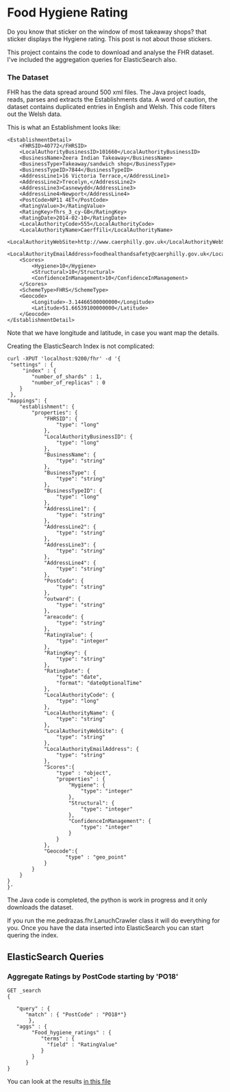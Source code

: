 # Food Hygiene Rating


Do you know that sticker on the window of most takeaway shops? that sticker displays the Hygiene rating. This post is not about those stickers.

This project contains the code to download and analyse the FHR dataset. I've included the aggregation queries for ElasticSearch also.

### The Dataset

FHR has the data spread around 500 xml files. The Java project loads, reads, parses and extracts the Establishments data. A word of caution, the dataset contains duplicated entries in English and Welsh. This code filters out the Welsh data.

This is what an Establishment looks like:

    <EstablishmentDetail>
        <FHRSID>40772</FHRSID>
        <LocalAuthorityBusinessID>101660</LocalAuthorityBusinessID>
        <BusinessName>Zeera Indian Takeaway</BusinessName>
        <BusinessType>Takeaway/sandwich shop</BusinessType>
        <BusinessTypeID>7844</BusinessTypeID>
        <AddressLine1>16 Victoria Terrace,</AddressLine1>
        <AddressLine2>Trecelyn,</AddressLine2>
        <AddressLine3>Casnewydd</AddressLine3>
        <AddressLine4>Newport</AddressLine4>
        <PostCode>NP11 4ET</PostCode>
        <RatingValue>3</RatingValue>
        <RatingKey>fhrs_3_cy-GB</RatingKey>
        <RatingDate>2014-02-10</RatingDate>
        <LocalAuthorityCode>555</LocalAuthorityCode>
        <LocalAuthorityName>Caerffili</LocalAuthorityName>
        <LocalAuthorityWebSite>http://www.caerphilly.gov.uk</LocalAuthorityWebSite>
        <LocalAuthorityEmailAddress>foodhealthandsafety@caerphilly.gov.uk</LocalAuthorityEmailAddress>
        <Scores>
            <Hygiene>10</Hygiene>
            <Structural>10</Structural>
            <ConfidenceInManagement>10</ConfidenceInManagement>
        </Scores>
        <SchemeType>FHRS</SchemeType>
        <Geocode>
            <Longitude>-3.14466500000000</Longitude>
            <Latitude>51.66539100000000</Latitude>
        </Geocode>
    </EstablishmentDetail>

Note that we have longitude and latitude, in case you want map the details.

Creating the ElasticSearch Index is not complicated:

    curl -XPUT 'localhost:9200/fhr' -d '{
     "settings" : {
         "index" : {
            "number_of_shards" : 1,
            "number_of_replicas" : 0
        }
     },
    "mappings": {
        "establishment": {
            "properties": {
                "FHRSID": {
                    "type": "long"
                },
                "LocalAuthorityBusinessID": {
                    "type": "long"
                },
                "BusinessName": {
                    "type": "string"
                },
                "BusinessType": {
                    "type": "string"
                },
                "BusinessTypeID": {
                    "type": "long"
                },
                "AddressLine1": {
                    "type": "string"
                },
                "AddressLine2": {
                    "type": "string"
                },
                "AddressLine3": {
                    "type": "string"
                },
                "AddressLine4": {
                    "type": "string"
                },
                "PostCode": {
                    "type": "string"
                },
                "outward": {
                    "type": "string"
                },
                "areacode": {
                    "type": "string"
                },
                "RatingValue": {
                    "type": "integer"
                },
                "RatingKey": {
                    "type": "string"
                },
                "RatingDate": {
                    "type": "date",
                    "format": "dateOptionalTime"
                },
                "LocalAuthorityCode": {
                    "type": "long"
                },
                "LocalAuthorityName": {
                    "type": "string"
                },
                "LocalAuthorityWebSite": {
                    "type": "string"
                },
                "LocalAuthorityEmailAddress": {
                    "type": "string"
                },
                "Scores":{
                    "type" : "object",
                    "properties" : {
                        "Hygiene": {
                            "type": "integer"
                        },
                        "Structural": {
                            "type": "integer"
                        },
                        "ConfidenceInManagement": {
                            "type": "integer"
                        }
                    }
                },
                "Geocode":{
                       "type" : "geo_point"
                }
            }
        }
    }
    }'


The Java code is completed, the python is work in progress and it only downloads the dataset.

If you run the me.pedrazas.fhr.LanuchCrawler class it will do everything for you. Once you have the data inserted into ElasticSearch you can start quering the index.

## ElasticSearch Queries

### Aggregate Ratings by PostCode starting by 'PO18'

    GET _search
    {

       "query" : {
          "match" : { "PostCode" : "PO18*"}
           },
       "aggs" : {
            "Food_hygiene_ratings" : {
               "terms" : {
                 "field" : "RatingValue"
               }
            }
          }
    }

You can look at the results [in this file](results/result-query1.json)

